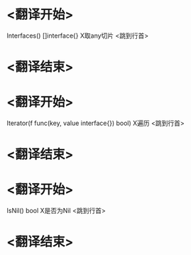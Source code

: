 
# <翻译开始>
Interfaces() []interface{}
X取any切片
<跳到行首>
# <翻译结束>

# <翻译开始>
Iterator(f func(key, value interface{}) bool)
X遍历
<跳到行首>
# <翻译结束>

# <翻译开始>
IsNil() bool
X是否为Nil
<跳到行首>
# <翻译结束>
